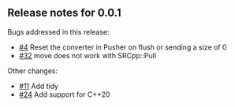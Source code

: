 ## Release notes for 0.0.1

Bugs addressed in this release:

* [#4](../../issues/4) Reset the converter in Pusher on flush or sending a size of 0
* [#32](../../issues/32) move does not work with SRCpp::Pull

Other changes:

* [#11](../../issues/11) Add tidy
* [#24](../../issues/24) Add support for C++20



